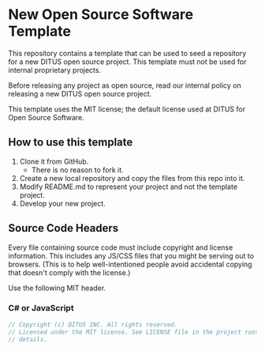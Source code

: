 # New Open Source Software Template

This repository contains a template that can be used to seed a repository for a
new DITUS open source project. This template must not be used for internal
proprietary projects.

Before releasing any project as open source, read our internal policy on
releasing a new DITUS open source project.

This template uses the MIT license; the default license used at DITUS for Open
Source Software.

## How to use this template

1. Clone it from GitHub.
    * There is no reason to fork it.
1. Create a new local repository and copy the files from this repo into it.
1. Modify README.md to represent your project and not the template project.
1. Develop your new project.

## Source Code Headers

Every file containing source code must include copyright and license
information. This includes any JS/CSS files that you might be serving out to
browsers. (This is to help well-intentioned people avoid accidental copying that
doesn't comply with the license.)

Use the following MIT header.

### C# or JavaScript

```C#
// Copyright (c) DITUS INC. All rights reserved.
// Licensed under the MIT license. See LICENSE file in the project root for
// details.
```
